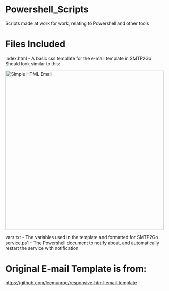 # Powershell_Scripts
Scripts made at work for work, relating to Powershell and other tools

# Files Included
index.html - A basic css template for the e-mail template in SMTP2Go   
Should look similar to this:

<img src="https://user-images.githubusercontent.com/15963/29055956-8dcca38e-7bb4-11e7-8a86-7b056ebf673d.png" alt="Simple HTML Email" width="500">

vars.txt - The variables used in the template and formatted for SMTP2Go  
service.ps1 - The Powershell document to notify about, and automatically restart the service with notification


# Original E-mail Template is from:
https://github.com/leemunroe/responsive-html-email-template
